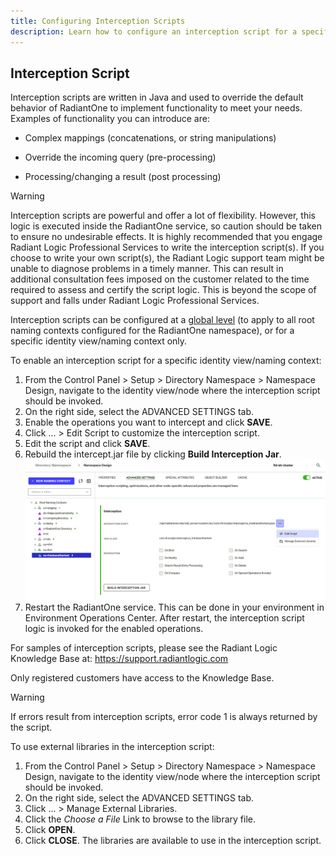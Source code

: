 ```yaml
---
title: Configuring Interception Scripts
description: Learn how to configure an interception script for a specific identity view. 
---
```


## Interception Script

Interception scripts are written in Java and used to override the default behavior of RadiantOne to implement functionality to meet your needs. Examples of functionality you can introduce are:

-	Complex mappings (concatenations, or string manipulations)

-	Override the incoming query (pre-processing)

-	Processing/changing a result (post processing)

>[!warning] 
>Interception scripts are powerful and offer a lot of flexibility. However, this logic is executed inside the RadiantOne service, so caution should be taken to ensure no undesirable effects. It is highly recommended that you engage Radiant Logic Professional Services to write the interception script(s). If you choose to write your own script(s), the Radiant Logic support team might be unable to diagnose problems in a timely manner. This can result in additional consultation fees imposed on the customer related to the time required to assess and certify the script logic. This is beyond the scope of support and falls under Radiant Logic Professional Services.

Interception scripts can be configured at a [global level](../global-settings/global-interception) (to apply to all root naming contexts configured for the RadiantOne namespace), or for a specific identity view/naming context only. 

To enable an interception script for a specific identity view/naming context:

1. From the Control Panel > Setup > Directory Namespace > Namespace Design, navigate to the identity view/node where the interception script should be invoked.
1. On the right side, select the ADVANCED SETTINGS tab.
1. Enable the operations you want to intercept and click **SAVE**.
1. Click ... > Edit Script to customize the interception script.
1. Edit the script and click **SAVE**.
1.	Rebuild the intercept.jar file by clicking **Build Interception Jar**.
  	 ![Interception Script](Media/int-script.jpg)
1.	Restart the RadiantOne service. This can be done in your environment in Environment Operations Center. After restart, the interception script logic is invoked for the enabled operations.

For samples of interception scripts, please see the Radiant Logic Knowledge Base at: https://support.radiantlogic.com

Only registered customers have access to the Knowledge Base. 

>[!warning]
>If errors result from interception scripts, error code 1 is always returned by the script. 


To use external libraries in the interception script:

1. From the Control Panel > Setup > Directory Namespace > Namespace Design, navigate to the identity view/node where the interception script should be invoked.
1. On the right side, select the ADVANCED SETTINGS tab.
1. Click ... > Manage External Libraries.
1. Click the *Choose a File* Link to browse to the library file.
1. Click **OPEN**.
1. Click **CLOSE**. The libraries are available to use in the interception script. 
